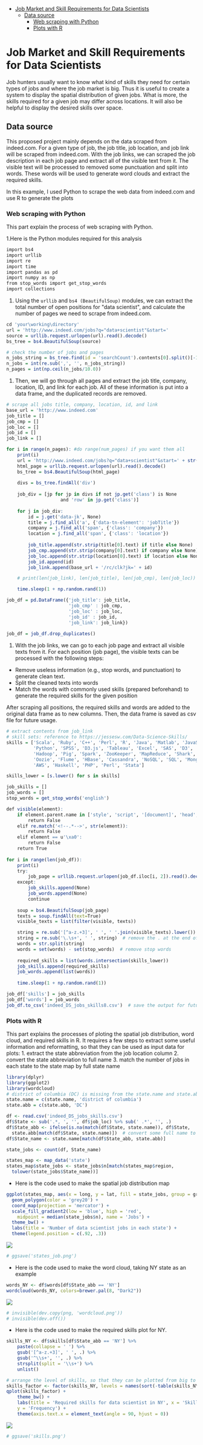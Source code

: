 -   [Job Market and Skill Requirements for Data Scientists](#job-market-and-skill-requirements-for-data-scientists)
    -   [Data source](#data-source)
        -   [Web scraping with Python](#web-scraping-with-python)
        -   [Plots with R](#plots-with-r)

Job Market and Skill Requirements for Data Scientists
=====================================================

Job hunters usually want to know what kind of skills they need for certain types of jobs and where the job market is big. Thus it is useful to create a system to display the spatial distribution of given jobs. What is more, the skills required for a given job may differ across locations. It will also be helpful to display the desired skills over space.

Data source
-----------

This proposed project mainly depends on the data scraped from indeed.com. For a given type of job, the job title, job location, and job link will be scraped from indeed.com. With the job links, we can scraped the job description in each job page and extract all of the visible text from it. The visible text will be processed to removed some punctuation and split into words. These words will be used to generate word clouds and extract the required skills.

In this example, I used Python to scrape the web data from indeed.com and use R to generate the plots

### Web scraping with Python

This part explain the process of web scraping with Python.

1.Here is the Python modules required for this analysis

``` r
import bs4 
import urllib
import re
import time
import pandas as pd
import numpy as np
from stop_words import get_stop_words
import collections
```

1.  Using the `urllib` and `bs4 (BeautifulSoup)` modules, we can extract the total number of open positions for "data scientist", and calculate the number of pages we need to scrape from indeed.com.

``` r
cd 'your\working\directory'
url = 'http://www.indeed.com/jobs?q="data+scientist"&start='
source = urllib.request.urlopen(url).read().decode()
bs_tree = bs4.BeautifulSoup(source)

# check the number of jobs and pages
n_jobs_string = bs_tree.find(id = 'searchCount').contents[0].split()[-1]
n_jobs = int(re.sub(',', '', n_jobs_string))
n_pages = int(np.ceil(n_jobs/10.0))
```

1.  Then, we will go through all pages and extract the job title, company, location, ID, and link for each job. All of these information is put into a data frame, and the duplicated records are removed.

``` r
# scrape all jobs title, company, location, id, and link
base_url = 'http://www.indeed.com'
job_title = []
job_cmp = []
job_loc = []
job_id = []
job_link = []

for i in range(n_pages): #do range(num_pages) if you want them all
    print(i)
    url = 'http://www.indeed.com/jobs?q="data+scientist"&start=' + str(i*10)
    html_page = urllib.request.urlopen(url).read().decode()
    bs_tree = bs4.BeautifulSoup(html_page)
    
    divs = bs_tree.findAll('div')
    
    job_div = [jp for jp in divs if not jp.get('class') is None 
                    and 'row' in jp.get('class')]
    
    for j in job_div: 
        id = j.get('data-jk', None)
        title = j.find_all('a', {'data-tn-element': 'jobTitle'})
        company = j.find_all('span', {'class': 'company'})
        location = j.find_all('span', {'class': 'location'})
        
        job_title.append(str.strip(title[0].text) if title else None)
        job_cmp.append(str.strip(company[0].text) if company else None)
        job_loc.append(str.strip(location[0].text) if location else None)
        job_id.append(id)
        job_link.append(base_url + '/rc/clk?jk=' + id)

    # print(len(job_link), len(job_title), len(job_cmp), len(job_loc))

    time.sleep(1 + np.random.rand(1))   

job_df = pd.DataFrame({'job_title': job_title,
                       'job_cmp' : job_cmp,
                       'job_loc' : job_loc, 
                       'job_id' : job_id,
                       'job_link': job_link})
                       
job_df = job_df.drop_duplicates()
```

1.  With the job links, we can go to each job page and extract all visible texts from it. For each position (job page), the visible texts can be processed with the following steps:

-   Remove useless information (e.g., stop words, and punctuation) to generate clean text.
-   Split the cleaned texts into words
-   Match the words with commonly used skills (prepared beforehand) to generate the required skills for the given position

After scraping all positions, the required skills and words are added to the original data frame as to new columns. Then, the data frame is saved as csv file for future usage.

``` r
# extract contents from job_link
# skill sets: reference to https://jessesw.com/Data-Science-Skills/ 
skills = ['Scala', 'Ruby', 'C++', 'Perl', 'R', 'Java', 'Matlab', 'JavaScript', 
          'Python', 'SPSS', 'D3.js', 'Tableau', 'Excel', 'SAS', 'D3', 'Mahout',
          'Hadoop', 'Pig', 'Spark', 'ZooKeeper', 'MapReduce', 'Shark', 'Hive',
          'Oozie', 'Flume', 'HBase', 'Cassandra', 'NoSQL', 'SQL', 'MongoDB', 'GIS',
          'AWS', 'Haskell', 'PHP', 'Perl', 'Stata']

skills_lower = [s.lower() for s in skills]

job_skills = []
job_words = []
stop_words = get_stop_words('english')

def visible(element):
    if element.parent.name in ['style', 'script', '[document]', 'head', 'title']:
        return False
    elif re.match('<!--.*-->', str(element)):
        return False
    elif element == u'\xa0':
        return False
    return True
    
for i in range(len(job_df)):
    print(i)
    try:
        job_page = urllib.request.urlopen(job_df.iloc[i, 2]).read().decode()
    except:
        job_skills.append(None)
        job_words.append(None)
        continue
    
    soup = bs4.BeautifulSoup(job_page)
    texts = soup.findAll(text=True)
    visible_texts = list(filter(visible, texts))

    string = re.sub('[^a-z.+3]', ' ', ' '.join(visible_texts).lower())
    string = re.sub('\.\s+', ' ', string)  # remove the . at the end of sentences
    words = str.split(string)
    words = set(words) - set(stop_words)  # remove stop words
    
    required_skills = list(words.intersection(skills_lower))
    job_skills.append(required_skills)
    job_words.append(list(words))
    
    time.sleep(1 + np.random.rand(1))

job_df['skills'] = job_skills
job_df['words'] = job_words
job_df.to_csv('indeed_DS_jobs_skills8.csv')  # save the output for future use
```

### Plots with R

This part explains the processes of ploting the spatial job distribution, word cloud, and required skills in R. It requires a few steps to extract some useful information and reformatting, so that they can be used as input data for plots: 1. extract the state abbreviation from the job location column 2. convert the state abbreviation to full name 3. match the number of jobs in each state to the state map by full state name

``` r
library(dplyr)
library(ggplot2)
library(wordcloud)
# district of columbia (DC) is missing from the state.name and state.abb. Add them
state.name = c(state.name, 'district of columbia')
state.abb = c(state.abb, 'DC')

df <- read.csv('indeed_DS_jobs_skills.csv')
df$State <- sub('.*, ', '', df$job_loc) %>% sub(' .*', '', .)
df$State_abb <- ifelse(is.na(match(df$State, state.name)), df$State, 
  state.abb[match(df$State, state.name)])  # convert some full name to abbrevation
df$State_name <- state.name[match(df$State_abb, state.abb)]

state_jobs <- count(df, State_name)

states_map <- map_data('state')
states_map$state_jobs <- state_jobs$n[match(states_map$region, 
  tolower(state_jobs$State_name))]
```

-   Here is the code used to make the spatial job distribution map

``` r
ggplot(states_map, aes(x = long, y = lat, fill = state_jobs, group = group)) + 
  geom_polygon(color = 'grey20') + 
  coord_map(projection = 'mercator') + 
  scale_fill_gradient2(low = 'blue', high = 'red',
    midpoint = median(state_jobs$n), name = 'Jobs') + 
  theme_bw() + 
  labs(title = 'Number of data scientist jobs in each state') + 
  theme(legend.position = c(.92, .3))
```

![](README_files/figure-markdown_github/unnamed-chunk-6-1.png)

``` r
# ggsave('states_job.png')
```

-   Here is the code used to make the word cloud, taking NY state as an example

``` r
words_NY <- df$words[df$State_abb == 'NY']
wordcloud(words_NY, colors=brewer.pal(8, "Dark2"))
```

![](README_files/figure-markdown_github/unnamed-chunk-7-1.png)

``` r
# invisible(dev.copy(png, 'wordcloud.png'))
# invisible(dev.off())
```

-   Here is the code used to make the required skills plot for NY.

``` r
skills_NY <- df$skills[df$State_abb == 'NY'] %>%
    paste(collapse = ' ') %>%
    gsub('[^a-z.+3]', ' ', .) %>%
    gsub('^\\s+', '', .) %>%
    strsplit(split = '\\s+') %>%
    unlist()

# arrange the level of skills, so that they can be plotted from big to small    
skills_factor <- factor(skills_NY, levels = names(sort(-table(skills_NY))))
qplot(skills_factor) + 
    theme_bw() + 
    labs(title = 'Required skills for data scientist in NY', x = 'Skills', 
    y = 'Frequency') + 
    theme(axis.text.x = element_text(angle = 90, hjust = 0))
```

![](README_files/figure-markdown_github/unnamed-chunk-8-1.png)

``` r
# ggsave('skills.png')
```
